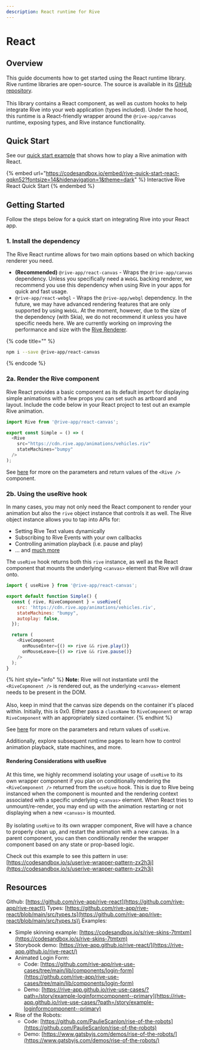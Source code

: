 ```yaml
---
description: React runtime for Rive
---
```


# React

## Overview

This guide documents how to get started using the React runtime library. Rive runtime libraries are open-source. The source is available in its [GitHub repository](https://github.com/rive-app/rive-react).\
\
This library contains a React component, as well as custom hooks to help integrate Rive into your web application (types included). Under the hood, this runtime is a React-friendly wrapper around the `@rive-app/canvas` runtime, exposing types, and Rive instance functionality.

## Quick Start

See our [quick start example](https://codesandbox.io/s/rive-quick-start-react-qqkn52?file=/src/App.js) that shows how to play a Rive animation with React.

{% embed url="https://codesandbox.io/embed/rive-quick-start-react-qqkn52?fontsize=14&hidenavigation=1&theme=dark" %}
Interactive Rive React Quick Start
{% endembed %}

## Getting Started

Follow the steps below for a quick start on integrating Rive into your React app.

### 1. Install the dependency

The Rive React runtime allows for two main options based on which backing renderer you need.

* **(Recommended)** `@rive-app/react-canvas` - Wraps the `@rive-app/canvas` dependency. Unless you specifically need a `WebGL` backing renderer, we recommend you use this dependency when using Rive in your apps for quick and fast usage.
* `@rive-app/react-webgl` - Wraps the `@rive-app/webgl` dependency. In the future, we may have advanced rendering features that are only supported by using `WebGL`. At the moment, however, due to the size of the dependency (with Skia), we do not recommend it unless you have specific needs here. We are currently working on improving the performance and size with the [Rive Renderer](https://rive.app/renderer).

{% code title="" %}
```bash
npm i --save @rive-app/react-canvas
```
{% endcode %}

### 2a. Render the Rive component

Rive React provides a basic component as its default import for displaying simple animations with a few props you can set such as artboard and layout. Include the code below in your React project to test out an example Rive animation.

```javascript
import Rive from '@rive-app/react-canvas';

export const Simple = () => (
  <Rive
    src="https://cdn.rive.app/animations/vehicles.riv"
    stateMachines="bumpy"
  />
);
```

See [here](parameters-and-return-values.md) for more on the parameters and return values of the `<Rive />` component.

### 2b. Using the useRive hook

In many cases, you may not only need the React component to render your animation but also the `rive` object instance that controls it as well. The Rive object instance allows you to tap into APIs for:

* Setting Rive Text values dynamically
* Subscribing to Rive Events with your own callbacks
* Controlling animation playback (i.e. pause and play)
* ... and [much more](https://github.com/rive-app/rive-wasm)

The `useRive` hook returns both this `rive` instance, as well as the React component that mounts the underlying `<canvas>` element that Rive will draw onto.

```javascript
import { useRive } from '@rive-app/react-canvas';

export default function Simple() {
  const { rive, RiveComponent } = useRive({
    src: 'https://cdn.rive.app/animations/vehicles.riv',
    stateMachines: "bumpy",
    autoplay: false,
  });

  return (
    <RiveComponent
      onMouseEnter={() => rive && rive.play()}
      onMouseLeave={() => rive && rive.pause()}
    />
  );
}
```

{% hint style="info" %}
**Note:** Rive will not instantiate until the `<RiveCopmonent />` is rendered out, as the underlying `<canvas>` element needs to be present in the DOM.\
\
Also, keep in mind that the canvas size depends on the container it's placed within. Initially, this is 0x0.  Either pass a `className` to `RiveComponent` or wrap `RiveComponent` with an appropriately sized container.
{% endhint %}

See [here](parameters-and-return-values.md) for more on the parameters and return values of `useRive`.

Additionally, explore subsequent runtime pages to learn how to control animation playback, state machines, and more.

#### Rendering Considerations with useRive

At this time, we highly recommend isolating your usage of `useRive` to its own wrapper component if you plan on conditionally rendering the `<RiveComponent />` returned from the `useRive` hook. This is due to Rive being instanced when the component is mounted and the rendering context associated with a specific underlying `<canvas>` element. When React tries to unmount/re-render, you may end up with the animation restarting or not displaying when a new `<canvas>` is mounted.\
\
By isolating `useRive` to its own wrapper component, Rive will have a chance to properly clean up, and restart the animation with a new canvas. In a parent component, you can then conditionally render the wrapper component based on any state or prop-based logic.

Check out this example to see this pattern in use: [https://codesandbox.io/s/userive-wrapper-pattern-zx2h3j](https://codesandbox.io/s/userive-wrapper-pattern-zx2h3j)

## Resources

Github: [https://github.com/rive-app/rive-react](https://github.com/rive-app/rive-react)\
Types: [https://github.com/rive-app/rive-react/blob/main/src/types.ts](https://github.com/rive-app/rive-react/blob/main/src/types.ts)\
Examples:

* Simple skinning example: [https://codesandbox.io/s/rive-skins-7tmtxm](https://codesandbox.io/s/rive-skins-7tmtxm)
* Storybook demo: [https://rive-app.github.io/rive-react/](https://rive-app.github.io/rive-react/)
* Animated Login Form:
  * Code: [https://github.com/rive-app/rive-use-cases/tree/main/lib/components/login-form](https://github.com/rive-app/rive-use-cases/tree/main/lib/components/login-form)
  * Demo: [https://rive-app.github.io/rive-use-cases/?path=/story/example-loginformcomponent--primary](https://rive-app.github.io/rive-use-cases/?path=/story/example-loginformcomponent--primary)
* Rise of the Robots:
  * Code: [https://github.com/PaulieScanlon/rise-of-the-robots](https://github.com/PaulieScanlon/rise-of-the-robots)
  * Demo: [https://www.gatsbyjs.com/demos/rise-of-the-robots/](https://www.gatsbyjs.com/demos/rise-of-the-robots/)

